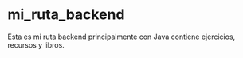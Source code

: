 # mi_ruta_backend
Esta es mi ruta backend principalmente con Java
contiene ejercicios, recursos y libros.
